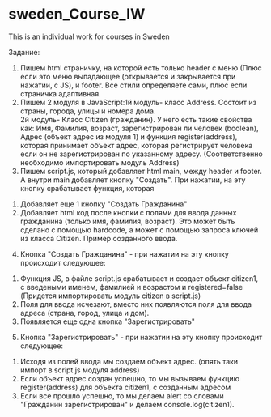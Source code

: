 # sweden_Course_IW

This is an individual work for courses in Sweden

Задание:
1) Пишем html страничку, на которой есть только header с меню (Плюс если это меню выпадающее (открывается и закрывается при нажатии, с JS),  и footer.  Все стили определяете сами, плюс если страничка адаптивная. 
2) Пишем 2 модуля в JavaScript:1й модуль- класс Address. Состоит из страны, города, улицы и номера дома.  
2й модуль- Класс Citizen (гражданин). У него есть такие свойства как: Имя, Фамилия, возраст, зарегистрирован ли человек (boolean), Адрес (объект адрес из модуля 1) и функция register(address), которая принимает объект адрес, которая регистрирует человека если он не зарегистрирован по указанному адресу. (Соответственно необходимо импортировать модуль Address)
3) Пишем script.js, который добавляет html main, между header и footer. А внутри main добавляет кнопку "Создать". При нажатии, на эту кнопку срабатывает функция, которая
  1. Добавляет еще 1 кнопку "Создать Гражданина"
  2. Добавляет html код после кнопки с полями для ввода данных гражданина (только имя, фамилия, возраст).  Это может быть сделано с помощью hardcode, а может с помощью запроса ключей из класса Citizen.  Пример созданного ввода.
4) Кнопка "Создать Гражданина" - при нажатии на эту кнопку происходит следующее:
  1. Функция JS, в файле script.js срабатывает и создает объект citizen1, с введеными именем, фамилией и возрастом и registered=false (Придется импортировать модуль citizen в script.js)
  2. Поля для ввода исчезают, вместо них появляются поля для ввода адреса (страна, город, улица и дом). 
  3. Появляется еще одна кнопка "Зарегистрировать" 
5) Кнопка "Зарегистрировать"  - при нажатии на эту кнопку происходит следующее:
  1.  Исходя из полей ввода мы создаем объект адрес. (опять таки импорт в script.js модуля address)
  2. Если объект адрес создан успешно, то мы вызываем функцию  register(address) для объекта citizen1, с созданным адресом
  3. Если все прошло успешно, то мы делаем alert со словами "Гражданин зарегистрирован" и делаем console.log(citizen1). 

